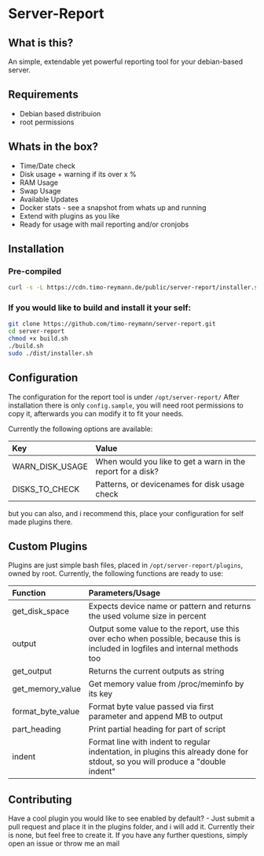 Server-Report
===

## What is this?
An simple, extendable yet powerful reporting tool for your debian-based server.

## Requirements
- Debian based distribuion
- root permissions

## Whats in the box?
- Time/Date check 
- Disk usage + warning if its over x %
- RAM Usage 
- Swap Usage
- Available Updates 
- Docker stats - see a snapshot from whats up and running
- Extend with plugins as you like
- Ready for usage with mail reporting and/or cronjobs 

## Installation
### Pre-compiled
```bash
curl -s -L https://cdn.timo-reymann.de/public/server-report/installer.sh > install.sh && chmod +x install.sh && sudo ./install.sh && rm install.sh
```

### If you would like to build and install it your self:
```bash
git clone https://github.com/timo-reymann/server-report.git
cd server-report
chmod +x build.sh
./build.sh
sudo ./dist/installer.sh
```

## Configuration
The configuration for the report tool is under `/opt/server-report/`
After installation there is only `config.sample`, you will need root permissions to copy it, afterwards you can modify it to fit your needs.

Currently the following options are available:

| Key | Value |
| :----  | :---- |
| WARN_DISK_USAGE     | When would you like to get a warn in the report for a disk?     |
| DISKS_TO_CHECK     | Patterns, or devicenames for disk usage check     |

but you can also, and i recommend this, place your configuration for self made plugins there.

## Custom Plugins
Plugins are just simple bash files, placed in `/opt/server-report/plugins`, owned by root.
Currently, the following functions are ready to use:

| Function           |  Parameters/Usage                                                                                                                 |
| :----------------- | :-------------------------------------------------------------------------------------------------------------------------------- |
| get_disk_space     |  Expects device name or pattern and returns the used volume size in percent                                                       |
| output             |  Output some value to the report, use this over echo when possible, because this is included in logfiles and internal methods too |
| get_output         |  Returns the current outputs as string                                                                                            |
| get_memory_value   |  Get memory value from /proc/meminfo by its key                                                                                   |
| format_byte_value  |  Format byte value passed via first parameter and append MB to output                                                             |
| part_heading       |  Print partial heading for part of script                                                                                         |
| indent             |  Format line with indent to regular indentation, in plugins this already done for stdout, so you will produce a "double indent"   |

## Contributing
Have a cool plugin you would like to see enabled by default? - Just submit a pull request and place it in the plugins folder, and i will add it. Currently their is none, but feel free to create it. If you have any further questions, simply open an issue or throw me an mail
